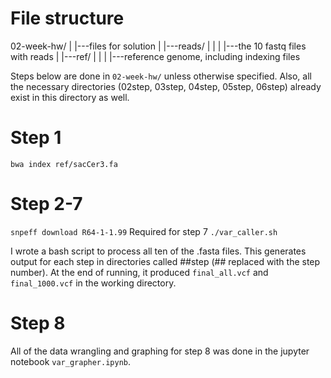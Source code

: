 # File structure
02-week-hw/
|
|---files for solution
|
|---reads/
|   |
|   |---the 10 fastq files with reads
|
|---ref/
|   |
|   |---reference genome, including indexing files

Steps below are done in `02-week-hw/` unless otherwise specified. Also, all the necessary directories (02step, 03step, 04step, 05step, 06step) already exist in this directory as well.

# Step 1
`bwa index ref/sacCer3.fa`

# Step 2-7
`snpeff download R64-1-1.99` Required for step 7
`./var_caller.sh`

I wrote a bash script to process all ten of the .fasta files. This generates output
for each step in directories called ##step (## replaced with the step number). At the end of running, it produced `final_all.vcf` and `final_1000.vcf` in the working directory.

# Step 8
All of the data wrangling and graphing for step 8 was done in the jupyter notebook `var_grapher.ipynb`.